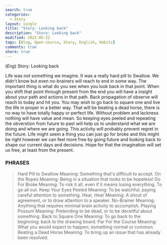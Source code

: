 ```yaml
---
search: true
categories: 
  - Story
layout: single
title: "Story: Looking back"
description: "Story: Looking back"
modified: 2022-05-22
tags: [Blog, Open-source, Story, English, Habits]
comments: true
share: true
---
```

(*Eng*) Story: Looking back

Life was not something we imagine. It was a really hard pill to Swallow. We didn't know but even no-brainers will reach to end in some way. The important thing is what do you see when you look back in that point. When you shift that point through present from the end you will have a insight about your path and actions in that path. Back propagation of observe will reach to today and hit you. You may wish to go back to square one and live the life in proper in a better way. That will be beating a dead horse, there is no way to have totally happy or perfect life. Without problem and lackness nothing will have value and mean. So keeping eyes peeled and repeating the obverstion from future to past will help us to understand what we are doing and where we are going. This activity will probably prevent regret in the future. Life might seem a thing you can just go for broke and this might be right however we can feel more free by going future and looking back to shape our current days and decisions. Hope for that the imagination will set us free, at least from the present.


### PHRASES
>Hard Pill to Swallow
Meaning: Something that's difficult to accept.
>On the Ropes
Meaning: Being in a situation that looks to be hopeless!
>Go For Broke
Meaning: To risk it all, even if it means losing everything. To go all out.
>Keep Your Eyes Peeled
Meaning: To be watchful; paying careful attention to something.
>Hear, Hear
Meaning: A shout of agreement, or to draw attention to a speaker.
>No-Brainer
Meaning: Anything that requires minimal brain activity to accomplish.
>Playing Possum
Meaning: Pretending to be dead, or to be deceitful about something.
>Back to Square One
Meaning: To go back to the beginning; back to the drawing board.
>Par For the Course
Meaning: What you would expect to happen; something normal or common.
>Beating a Dead Horse
Meaning: To bring up an issue that has already been resolved.
